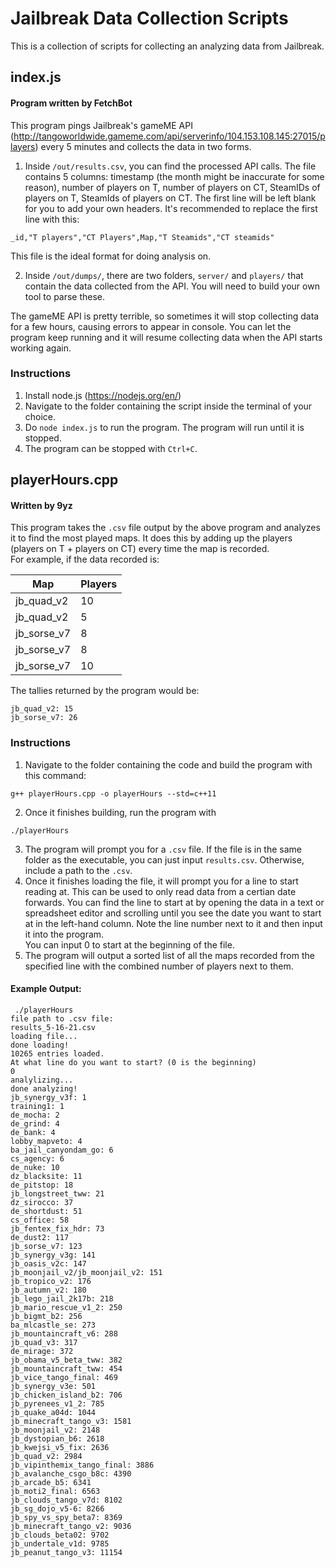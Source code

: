 # Jailbreak Data Collection Scripts
This is a collection of scripts for collecting an analyzing data from Jailbreak.

## index.js  
#### Program written by FetchBot  
This program pings Jailbreak's gameME API (http://tangoworldwide.gameme.com/api/serverinfo/104.153.108.145:27015/players) every 5 minutes and collects the data in two forms.  

1. Inside `/out/results.csv`, you can find the processed API calls. The file contains 5 columns: timestamp (the month might be inaccurate for some reason), number of players on T, number of players on CT, SteamIDs of players on T, SteamIds of players on CT. The first line will be left blank for you to add your own headers. It's recommended to replace the first line with this:  
  ```
  _id,"T players","CT Players",Map,"T Steamids","CT steamids"
  ```
  This file is the ideal format for doing analysis on.  
  
2. Inside `/out/dumps/`, there are two folders, `server/` and `players/` that contain the data collected from the API. You will need to build your own tool to parse these.  

The gameME API is pretty terrible, so sometimes it will stop collecting data for a few hours, causing errors to appear in console. You can let the program keep running and it will resume collecting data when the API starts working again.  

### Instructions  
1. Install node.js (https://nodejs.org/en/)  
2. Navigate to the folder containing the script inside the terminal of your choice.  
3. Do `node index.js` to run the program. The program will run until it is stopped.  
4. The program can be stopped with `Ctrl+C`.  

## playerHours.cpp  
#### Written by 9yz  
This program takes the `.csv` file output by the above program and analyzes it to find the most played maps. It does this by adding up the players (players on T + players on CT) every time the map is recorded.  
For example, if the data recorded is:  

|Map|Players|
|-- |-------|
|jb_quad_v2|10|
|jb_quad_v2|5|
|jb_sorse_v7|8|
|jb_sorse_v7|8|
|jb_sorse_v7|10|

The tallies returned by the program would be:  
```
jb_quad_v2: 15
jb_sorse_v7: 26
```  

### Instructions
1. Navigate to the folder containing the code and build the program with this command:  
```
g++ playerHours.cpp -o playerHours --std=c++11  
```
2. Once it finishes building, run the program with  
```
./playerHours
```  
3. The program will prompt you for a `.csv` file. If the file is in the same folder as the executable, you can just input `results.csv`. Otherwise, include a path to the `.csv`.  
4. Once it finishes loading the file, it will prompt you for a line to start reading at. This can be used to only read data from a certian date forwards. You can find the line to start at by opening the data in a text or spreadsheet editor and scrolling until you see the date you want to start at in the left-hand column. Note the line number next to it and then input it into the program.  
	You can input 0 to start at the beginning of the file.
5. The program will output a sorted list of all the maps recorded from the specified line with the combined number of players next to them.

#### Example Output:  
```
 ./playerHours
file path to .csv file:
results_5-16-21.csv
loading file...
done loading!
10265 entries loaded.
At what line do you want to start? (0 is the beginning)
0
analylizing...
done analyzing!
jb_synergy_v3f: 1
training1: 1
de_mocha: 2
de_grind: 4
de_bank: 4
lobby_mapveto: 4
ba_jail_canyondam_go: 6
cs_agency: 6
de_nuke: 10
dz_blacksite: 11
de_pitstop: 18
jb_longstreet_tww: 21
dz_sirocco: 37
de_shortdust: 51
cs_office: 58
jb_fentex_fix_hdr: 73
de_dust2: 117
jb_sorse_v7: 123
jb_synergy_v3g: 141
jb_oasis_v2c: 147
jb_moonjail_v2/jb_moonjail_v2: 151
jb_tropico_v2: 176
jb_autumn_v2: 180
jb_lego_jail_2k17b: 218
jb_mario_rescue_v1_2: 250
jb_bigmt_b2: 256
ba_mlcastle_se: 273
jb_mountaincraft_v6: 288
jb_quad_v3: 317
de_mirage: 372
jb_obama_v5_beta_tww: 382
jb_mountaincraft_tww: 454
jb_vice_tango_final: 469
jb_synergy_v3e: 501
jb_chicken_island_b2: 706
jb_pyrenees_v1_2: 785
jb_quake_a04d: 1044
jb_minecraft_tango_v3: 1581
jb_moonjail_v2: 2148
jb_dystopian_b6: 2618
jb_kwejsi_v5_fix: 2636
jb_quad_v2: 2984
jb_vipinthemix_tango_final: 3886
jb_avalanche_csgo_b8c: 4390
jb_arcade_b5: 6341
jb_moti2_final: 6563
jb_clouds_tango_v7d: 8102
jb_sg_dojo_v5-6: 8266
jb_spy_vs_spy_beta7: 8369
jb_minecraft_tango_v2: 9036
jb_clouds_beta02: 9702
jb_undertale_v1d: 9785
jb_peanut_tango_v3: 11154
```
